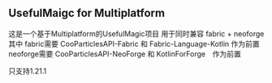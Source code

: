 ## UsefulMaigc for Multiplatform
这是一个基于Multiplatform的UsefulMagic项目
用于同时兼容
fabric + neoforge
其中
fabric需要 CooParticlesAPI-Fabric 和 Fabric-Language-Kotlin 作为前置
neoforge需要 CooParticlesAPI-NeoForge 和 KotlinForForge　作为前置

只支持1.21.1
